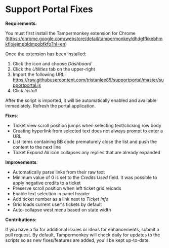 # Support Portal Fixes
**Requirements:**

You must first install the Tampermonkey extension for Chrome
(https://chrome.google.com/webstore/detail/tampermonkey/dhdgffkkebhmkfjojejmpbldmpobfkfo?hl=en)

 Once the extension has been installed:
 1. Click the icon and choose *Dashboard*
 2. Click the *Utilities* tab on the upper-right
 3. Import the following URL:
 https://raw.githubusercontent.com/tristanlee85/supportportal/master/supportportal.js
 4. Click *Install*

After the script is imported, it will be automatically enabled and available immediately. Refresh the portal application.

**Fixes**:

 - Ticket view scroll position jumps when selecting text/clicking row body
 - Creating hyperlink from selected text does not always prompt to enter a URL
 - List items containing BB code prematurely close the list and push the content to the next line
 - Ticket *Expand All* icon collapses any replies that are already expanded

**Improvements**:

 - Automatically parse links from their raw text
 - Minimum value of 0 is set to the *Credits Used* field. It was possible to apply negative credits to a ticket
 - Preserve scroll position when left ticket grid reloads
 - Enable text selection in panel header
 - Add ticket number as a link next to *Ticket Info*
 - Grid loads current user's tickets by default
 - Auto-collapse west menu based on state width

**Contributions:**

If you have a fix for additional issues or ideas for enhancements, submit a pull request. By default, Tampermonkey will check daily for updates to the scripts so as new fixes/features are added, you'll be kept up-to-date.
